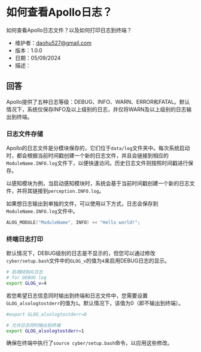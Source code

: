 # 如何查看Apollo日志？

如何查看Apollo日志文件？以及如何打印日志到终端？

- 维护者：<daohu527@gmail.com>
- 版本：1.0.0
- 日期：05/09/2024
- 描述：

## 回答

Apollo提供了五种日志等级：DEBUG、INFO、WARN、ERROR和FATAL。默认情况下，系统仅保存INFO及以上级别的日志，并仅将WARN及以上级别的日志输出到终端。

### 日志文件存储

Apollo的日志文件是分模块保存的，它们位于`data/log`文件夹中。每次系统启动时，都会根据当前时间戳创建一个新的日志文件，并且会链接到相应的`ModuleName.INFO.log`文件下，以便快速访问。历史日志文件则按照时间戳进行保存。

以感知模块为例，当启动感知模块时，系统会基于当前时间戳创建一个新的日志文件，并将其链接到`perception.INFO.log`。

如果想日志输出到单独的文件，可以使用以下方式，日志会保存到`ModuleName.INFO.log`文件中。

```c++
ALOG_MODULE("ModuleName", INFO) << "Hello world!";
```

### 终端日志打印

默认情况下，DEBUG级别的日志是不显示的，但您可以通过修改`cyber/setup.bash`文件中的`GLOG_v`的值为`4`来启用DEBUG日志的显示。

```bash
# 启用DEBUG日志
# for DEBUG log
export GLOG_v=4
```

若您希望日志信息同时输出到终端和日志文件中，您需要设置`GLOG_alsologtostderr`的值为`1`。默认情况下，该值为0（即不输出到终端）。

```bash
#export GLOG_alsologtostderr=0

# 允许日志同时输出到终端
export GLOG_alsologtostderr=1
```

确保在终端中执行了`source cyber/setup.bash`命令，以应用这些修改。
